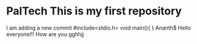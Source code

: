 # PalTech This is my first repository
I am adding a new commit
#include<stdio.h>
void main(){
}
Ananth$
Hello everyone!!!
How are you
gghhjj

